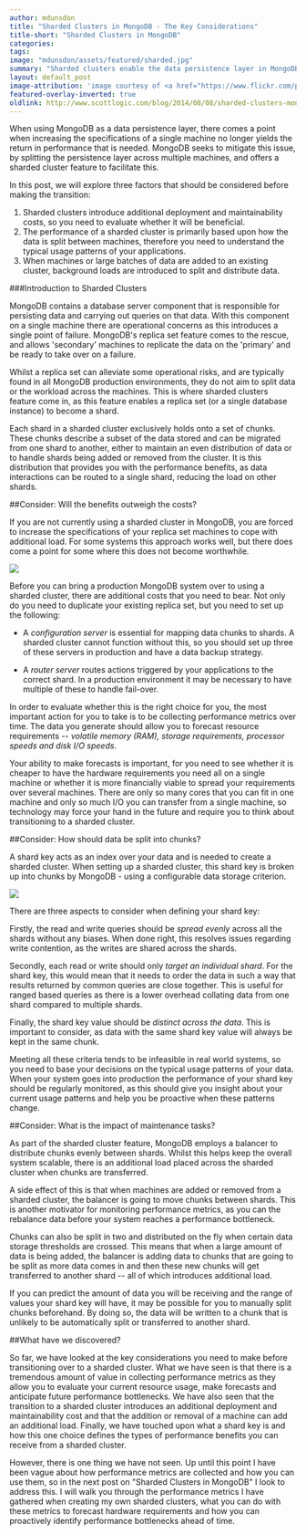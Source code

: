 ```yaml
---
author: mdunsdon
title: "Sharded Clusters in MongoDB - The Key Considerations"
title-short: "Sharded Clusters in MongoDB"
categories:
tags:
image: "mdunsdon/assets/featured/sharded.jpg"
summary: "Sharded clusters enable the data persistence layer in MongoDB to be shared across several machines.  In this post, we will look at the key considerations you should make before you use sharded clusters."
layout: default_post
image-attribution: 'image courtesy of <a href="https://www.flickr.com/photos/billburris/">Bill Burris</a>'
featured-overlay-inverted: true
oldlink: http://www.scottlogic.com/blog/2014/08/08/sharded-clusters-mongodb-considerations.html
---
```



When using MongoDB as a data persistence layer, there comes a point when increasing the specifications of a single machine no longer yields the return in performance that is needed.  MongoDB seeks to mitigate this issue, by splitting the persistence layer across multiple machines, and offers a sharded cluster feature to facilitate this.

In this post, we will explore three factors that should be considered before making the transition:

1. Sharded clusters introduce additional deployment and maintainability costs, so you need to evaluate whether it will be beneficial.
1. The performance of a sharded cluster is primarily based upon how the data is split between machines, therefore you need to understand the typical usage patterns of your applications.
1. When machines or large batches of data are added to an existing cluster, background loads are introduced to split and distribute data.


###Introduction to Sharded Clusters

MongoDB contains a database server component that is responsible for persisting data and carrying out queries on that data.  With this component on a single machine there are operational concerns as this introduces a single point of failure.  MongoDB's replica set feature comes to the rescue, and allows 'secondary' machines to replicate the data on the 'primary' and be ready to take over on a failure.

Whilst a replica set can alleviate some operational risks, and are typically found in all MongoDB production environments, they do not aim to split data or the workload across the machines.  This is where sharded clusters feature come in, as this feature enables a replica set (or a single database instance) to become a shard.

Each shard in a sharded cluster exclusively holds onto a set of chunks. These chunks describe a subset of the data stored and can be migrated from one shard to another, either to maintain an even distribution of data or to handle shards being added or removed from the cluster.  It is this distribution that provides you with the performance benefits, as data interactions can be routed to a single shard, reducing the load on other shards.

##Consider: Will the benefits outweigh the costs?

If you are not currently using a sharded cluster in MongoDB, you are forced to increase the specifications of your replica set machines to cope with additional load.  For some systems this approach works well, but there does come a point for some where this does not become worthwhile.

<img src="{{ site.github.url }}/mdunsdon/assets/mongo-sharding-infrastructure.png"/>

Before you can bring a production MongoDB system over to using a sharded cluster, there are additional costs that you need to bear. Not only do you need to duplicate your existing replica set, but you need to set up the following:

- A _configuration server_ is essential for mapping data chunks to shards. A sharded cluster cannot function without this, so you should set up three of these servers in production and have a data backup strategy.

- A _router server_ routes actions triggered by your applications to the correct shard.  In a production environment it may be necessary to have multiple of these to handle fail-over.

In order to evaluate whether this is the right choice for you, the most important action for you to take is to be collecting performance metrics over time.  The data you generate should allow you to forecast resource requirements -- _volatile memory (RAM), storage requirements, processor speeds and disk I/O speeds_.

Your ability to make forecasts is important, for you need to see whether it is cheaper to have the hardware requirements you need all on a single machine or whether it is more financially viable to spread your requirements over several machines.  There are only so many cores that you can fit in one machine and only so much I/O you can transfer from a single machine, so technology may force your hand in the future and require you to think about transitioning to a sharded cluster.


##Consider: How should data be split into chunks?

A shard key acts as an index over your data and is needed to create a sharded cluster.  When setting up a sharded cluster, this shard key is broken up into chunks by MongoDB - using a configurable data storage criterion.

<img src="{{ site.github.url }}/mdunsdon/assets/mongo-sharding-chunks.png"/>

There are three aspects to consider when defining your shard key:

Firstly, the read and write queries should be _spread evenly_ across all the shards without any biases.  When done right, this resolves issues regarding write contention, as the writes are shared across the shards.

Secondly, each read or write should only _target an individual shard_.  For the shard key, this would mean that it needs to order the data in such a way that results returned by common queries are close together.  This is useful for ranged based queries as there is a lower overhead collating data from one shard compared to multiple shards.

Finally, the shard key value should be _distinct across the data_.  This is important to consider, as data with the same shard key value will always be kept in the same chunk.

Meeting all these criteria tends to be infeasible in real world systems, so you need to base your decisions on the typical usage patterns of your data.  When your system goes into production the performance of your shard key should be regularly monitored, as this should give you insight about your current usage patterns and help you be proactive when these patterns change.


##Consider: What is the impact of maintenance tasks?

As part of the sharded cluster feature, MongoDB employs a balancer to distribute chunks evenly between shards.  Whilst this helps keep the overall system scalable, there is an additional load placed across the sharded cluster when chunks are transferred.

A side effect of this is that when machines are added or removed from a sharded cluster, the balancer is going to move chunks between shards.  This is another motivator for monitoring performance metrics, as you can the rebalance data before your system reaches a performance bottleneck.

Chunks can also be split in two and distributed on the fly when certain data storage thresholds are crossed.  This means that when a large amount of data is being added, the balancer is adding data to chunks that are going to be split as more data comes in and then these new chunks will get transferred to another shard -- all of which introduces additional load.

If you can predict the amount of data you will be receiving and the range of values your shard key will have, it may be possible for you to manually split chunks beforehand. By doing so, the data will be written to a chunk that is unlikely to be automatically split or transferred to another shard.

##What have we discovered?

So far, we have looked at the key considerations you need to make before transitioning over to a sharded cluster.  What we have seen is that there is a tremendous amount of value in collecting performance metrics as they allow you to evaluate your current resource usage, make forecasts and anticipate future performance bottlenecks.  We have also seen that the transition to a sharded cluster introduces an additional deployment and maintainability cost and that the addition or removal of a machine can add an additional load.  Finally, we have touched upon what a shard key is and how this one choice defines the types of performance benefits you can receive from a sharded cluster.

However, there is one thing we have not seen. Up until this point I have been vague about how performance metrics are collected and how you can use them, so in the next post on "Sharded Clusters in MongoDB" I look to address this. I will walk you through the performance metrics I have gathered when creating my own sharded clusters, what you can do with these metrics to forecast hardware requirements and how you can proactively identify performance bottlenecks ahead of time.

